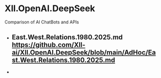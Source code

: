 # Xll.OpenAI.DeepSeek
Comparison of AI ChatBots and APIs

- ## East.West.Relations.1980.2025.md https://github.com/Xll-ai/Xll.OpenAI.DeepSeek/blob/main/AdHoc/East.West.Relations.1980.2025.md

- 
